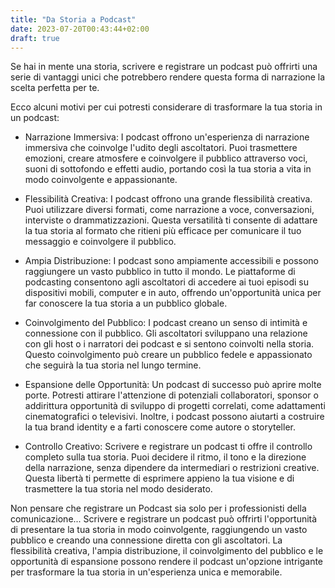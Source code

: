 ```yaml
---
title: "Da Storia a Podcast"
date: 2023-07-20T00:43:44+02:00
draft: true
---
```


Se hai in mente una storia, scrivere e registrare un podcast può offrirti una serie di vantaggi unici che potrebbero rendere questa forma di narrazione la scelta perfetta per te. 

Ecco alcuni motivi per cui potresti considerare di trasformare la tua storia in un podcast:

* Narrazione Immersiva: I podcast offrono un'esperienza di narrazione immersiva che coinvolge l'udito degli ascoltatori. Puoi trasmettere emozioni, creare atmosfere e coinvolgere il pubblico attraverso voci, suoni di sottofondo e effetti audio, portando così la tua storia a vita in modo coinvolgente e appassionante.

* Flessibilità Creativa: I podcast offrono una grande flessibilità creativa. Puoi utilizzare diversi formati, come narrazione a voce, conversazioni, interviste o drammatizzazioni. Questa versatilità ti consente di adattare la tua storia al formato che ritieni più efficace per comunicare il tuo messaggio e coinvolgere il pubblico.

* Ampia Distribuzione: I podcast sono ampiamente accessibili e possono raggiungere un vasto pubblico in tutto il mondo. Le piattaforme di podcasting consentono agli ascoltatori di accedere ai tuoi episodi su dispositivi mobili, computer e in auto, offrendo un'opportunità unica per far conoscere la tua storia a un pubblico globale.

* Coinvolgimento del Pubblico: I podcast creano un senso di intimità e connessione con il pubblico. Gli ascoltatori sviluppano una relazione con gli host o i narratori dei podcast e si sentono coinvolti nella storia. Questo coinvolgimento può creare un pubblico fedele e appassionato che seguirà la tua storia nel lungo termine.

* Espansione delle Opportunità: Un podcast di successo può aprire molte porte.
Potresti attirare l'attenzione di potenziali collaboratori, sponsor o addirittura opportunità di sviluppo di progetti correlati, come adattamenti cinematografici o televisivi. Inoltre, i podcast possono aiutarti a costruire la tua brand identity e a farti conoscere come autore o storyteller.

* Controllo Creativo: Scrivere e registrare un podcast ti offre il controllo completo sulla tua storia. Puoi decidere il ritmo, il tono e la direzione della narrazione, senza dipendere da intermediari o restrizioni creative. Questa libertà ti permette di esprimere appieno la tua visione e di trasmettere la tua storia nel modo desiderato.

Non pensare che registrare un Podcast sia solo per i professionisti della comunicazione...
Scrivere e registrare un podcast può offrirti l'opportunità di presentare la tua storia in modo coinvolgente, raggiungendo un vasto pubblico e creando una connessione diretta con gli ascoltatori. 
La flessibilità creativa, l'ampia distribuzione, il coinvolgimento del pubblico e le opportunità di espansione possono rendere il podcast un'opzione intrigante per trasformare la tua storia in un'esperienza unica e memorabile.